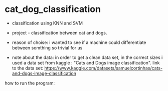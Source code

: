 # cat_dog_classification

* classification using KNN and SVM

* project - classification between cat and dogs. 
* reason of choise: i wanted to see if a machine could differentiate between somthing so trivial for us 
* note about the data: in order to get a clean data set, in the correct sizes i used a data set from kaggle : "Cats and Dogs image classification".
link to the data set: https://www.kaggle.com/datasets/samuelcortinhas/cats-and-dogs-image-classification

how to run the program:

